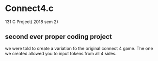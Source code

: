 # Connect4.c
131 C Project( 2018 sem 2)

## second ever proper coding project

we were told to create a variation fo the original connect 4 game. The one we created allowed you to input tokens from all 4 sides.
